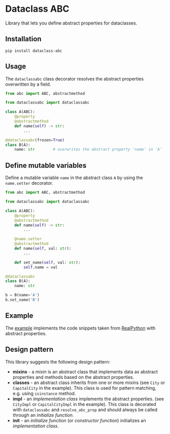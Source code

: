 # Dataclass ABC

Library that lets you define abstract properties for dataclasses. 

## Installation

```pip install dataclass-abc```

## Usage

The `dataclassabc` class decorator resolves the abstract properties 
overwritten by a field.

``` python
from abc import ABC, abstractmethod

from dataclassabc import dataclassabc

class A(ABC):
    @property
    @abstractmethod
    def name(self) -> str:
        ...

@dataclassabc(frozen=True)
class B(A):
    name: str        # overwrites the abstract property 'name' in 'A'
```

## Define mutable variables

Define a mutable variable `name` in the abstract class `A` by using the
`name.setter` decorator. 

``` python
from abc import ABC, abstractmethod

from dataclassabc import dataclassabc

class A(ABC):
    @property
    @abstractmethod
    def name(self) -> str:
        ...

    @name.setter
    @abstractmethod
    def name(self, val: str):
        ...

    def set_name(self, val: str):
        self.name = val

@dataclassabc
class B(A):
    name: str

b = B(name='A')
b.set_name('B')
```

## Example

The [example](https://github.com/MichaelSchneeberger/dataclass-abc/tree/master/example)
implements the code snippets taken from [RealPython](https://realpython.com/python-data-classes/)
 with abstract properties.

## Design pattern

This library suggests the following design pattern:

- **mixins** - a *mixin* is an abstract class that implements data as abstract
properties and methods based on the abstract properties.
- **classes** - an abstract class inherits from one or more mixins
(see `City` or `CapitalCity` in the example). This class is used for pattern matching,
e.g. using `isinstance` method.
- **impl** - an *implementation class* implements the abstract properties. 
(see `CityImpl` or `CapitalCityImpl` in the example). This class is decorated with
`dataclassabc` and `resolve_abc_prop` and should always be called through an 
*initialize function*.
- **init** - an *initialize function* (or *constructor function*) initializes an 
*implementation class*.

